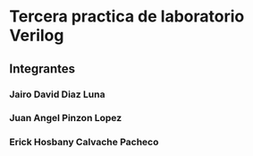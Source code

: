 # Tercera practica de laboratorio Verilog

## Integrantes

### Jairo David Diaz Luna

### Juan Angel Pinzon Lopez

### Erick Hosbany Calvache Pacheco
